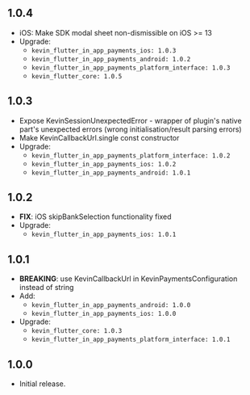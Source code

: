 ## 1.0.4

* iOS: Make SDK modal sheet non-dismissible on iOS >= 13
* Upgrade:
    - `kevin_flutter_in_app_payments_ios: 1.0.3`
    - `kevin_flutter_in_app_payments_android: 1.0.2`
    - `kevin_flutter_in_app_payments_platform_interface: 1.0.3`
    - `kevin_flutter_core: 1.0.5`

## 1.0.3

* Expose KevinSessionUnexpectedError - wrapper of plugin's native part's unexpected errors (wrong
  initialisation/result parsing errors)
* Make KevinCallbackUrl.single const constructor
* Upgrade:
    - `kevin_flutter_in_app_payments_platform_interface: 1.0.2`
    - `kevin_flutter_in_app_payments_ios: 1.0.2`
    - `kevin_flutter_in_app_payments_android: 1.0.1`

## 1.0.2

* **FIX**: iOS skipBankSelection functionality fixed
* Upgrade:
    - `kevin_flutter_in_app_payments_ios: 1.0.1`

## 1.0.1

* **BREAKING**: use KevinCallbackUrl in KevinPaymentsConfiguration instead of string
* Add:
    - `kevin_flutter_in_app_payments_android: 1.0.0`
    - `kevin_flutter_in_app_payments_ios: 1.0.0`
* Upgrade:
    - `kevin_flutter_core: 1.0.3`
    - `kevin_flutter_in_app_payments_platform_interface: 1.0.1`

## 1.0.0

* Initial release.
